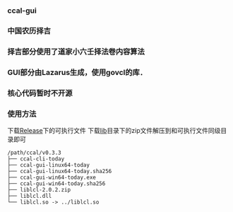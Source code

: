### ccal-gui
### 中国农历择吉
### 择吉部分使用了道家小六壬择法卷内容算法
### GUI部分由Lazarus生成，使用govcl的库．
### 核心代码暂时不开源

### 使用方法

下载[Release](https://github.com/Aquarian-Age/ccal-gui/releases)下的可执行文件
下载[lib](https://github.com/Aquarian-Age/ccal-gui/tree/master/lib)目录下的zip文件解压到和可执行文件同级目录即可

```text
/path/ccal/v0.3.3
├── ccal-cli-today
├── ccal-gui-linux64-today
├── ccal-gui-linux64-today.sha256
├── ccal-gui-win64-today.exe
├── ccal-gui-win64-today.sha256
├── liblcl-2.0.2.zip
├── liblcl.dll
└── liblcl.so -> ../liblcl.so
```

